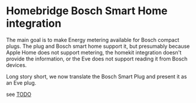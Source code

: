 # Homebridge Bosch Smart Home integration

The main goal is to make Energy metering available for Bosch compact plugs.
The plug and Bosch smart home support it, but presumably because Apple Home does not support metering, the homekit integration doesn't provide the information,
or the Eve does not support reading it from Bosch devices.

Long story short, we now translate the Bosch Smart Plug and present it as an Eve plug.

see [TODO](TODO.md)
